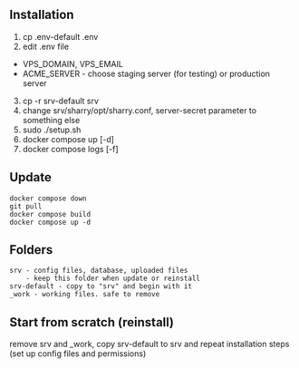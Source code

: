 ## Installation
1. cp .env-default .env
2. edit .env file
  - VPS_DOMAIN, VPS_EMAIL
  - ACME_SERVER - choose staging server (for testing) or production server
3. cp -r srv-default srv
4. change srv/sharry/opt/sharry.conf, server-secret parameter to something else
5. sudo ./setup.sh
6. docker compose up [-d]
7. docker compose logs [-f]

## Update
    docker compose down
    git pull
    docker compose build
    docker compose up -d

## Folders
    srv - config files, database, uploaded files
        - keep this folder when update or reinstall
    srv-default - copy to "srv" and begin with it
    _work - working files. safe to remove

## Start from scratch (reinstall)
remove srv and _work, 
copy srv-default to srv and repeat installation steps (set up config files and permissions)
